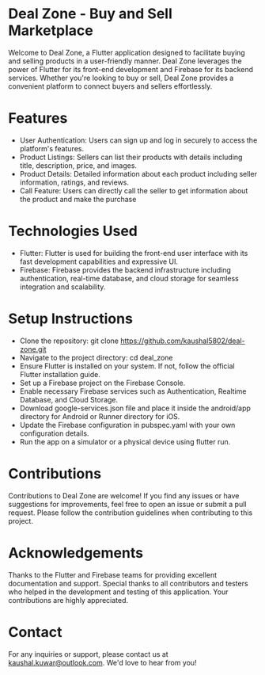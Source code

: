 # Deal Zone - Buy and Sell Marketplace
Welcome to Deal Zone, a Flutter application designed to facilitate buying and selling products in a user-friendly manner. Deal Zone leverages the power of Flutter for its front-end development and Firebase for its backend services. Whether you're looking to buy or sell, Deal Zone provides a convenient platform to connect buyers and sellers effortlessly.

# Features
- User Authentication: Users can sign up and log in securely to access the platform's features.
- Product Listings: Sellers can list their products with details including title, description, price, and images.
- Product Details: Detailed information about each product including seller information, ratings, and reviews.
- Call Feature: Users can directly call the seller to get information about the product and make the purchase
  
# Technologies Used
- Flutter: Flutter is used for building the front-end user interface with its fast development capabilities and expressive UI.
- Firebase: Firebase provides the backend infrastructure including authentication, real-time database, and cloud storage for seamless integration and scalability.

# Setup Instructions
- Clone the repository: git clone https://github.com/kaushal5802/deal-zone.git
- Navigate to the project directory: cd deal_zone
- Ensure Flutter is installed on your system. If not, follow the official Flutter installation guide.
- Set up a Firebase project on the Firebase Console.
- Enable necessary Firebase services such as Authentication, Realtime Database, and Cloud Storage.
- Download google-services.json file and place it inside the android/app directory for Android or Runner directory for iOS.
- Update the Firebase configuration in pubspec.yaml with your own configuration details.
- Run the app on a simulator or a physical device using flutter run.

# Contributions
Contributions to Deal Zone are welcome! If you find any issues or have suggestions for improvements, feel free to open an issue or submit a pull request. Please follow the contribution guidelines when contributing to this project.

# Acknowledgements
Thanks to the Flutter and Firebase teams for providing excellent documentation and support.
Special thanks to all contributors and testers who helped in the development and testing of this application. Your contributions are highly appreciated.

# Contact
For any inquiries or support, please contact us at kaushal.kuwar@outlook.com. We'd love to hear from you!

